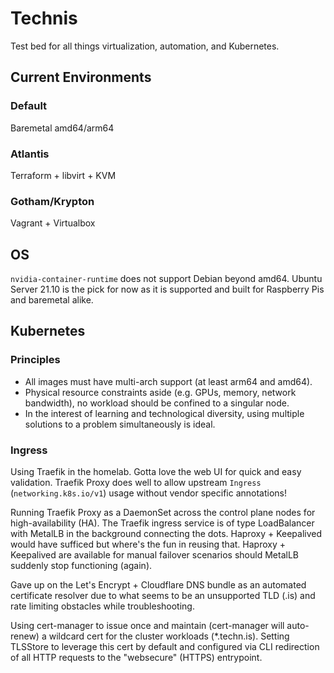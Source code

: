 # Technis

Test bed for all things virtualization, automation, and Kubernetes.

## Current Environments

### Default
Baremetal amd64/arm64

### Atlantis
Terraform + libvirt + KVM

### Gotham/Krypton
Vagrant + Virtualbox

## OS

`nvidia-container-runtime` does not support Debian beyond amd64. Ubuntu Server 21.10 is the pick for now as it is supported and built for Raspberry Pis and baremetal alike.

## Kubernetes

### Principles

* All images must have multi-arch support (at least arm64 and amd64).
* Physical resource constraints aside (e.g. GPUs, memory, network bandwidth), no workload should be confined to a singular node.
* In the interest of learning and technological diversity, using multiple solutions to a problem simultaneously is ideal.

### Ingress

Using Traefik in the homelab. Gotta love the web UI for quick and easy validation. Traefik Proxy does well to allow upstream `Ingress` (`networking.k8s.io/v1`) usage without vendor specific annotations!

Running Traefik Proxy as a DaemonSet across the control plane nodes for high-availability (HA). The Traefik ingress service is of type LoadBalancer with MetalLB in the background connecting the dots. Haproxy + Keepalived would have sufficed but where's the fun in reusing that. Haproxy + Keepalived are available for manual failover scenarios should MetalLB suddenly stop functioning (again).

Gave up on the Let's Encrypt + Cloudflare DNS bundle as an automated certificate resolver due to what seems to be an unsupported TLD (.is) and rate limiting obstacles while troubleshooting.

Using cert-manager to issue once and maintain (cert-manager will auto-renew) a wildcard cert for the cluster workloads (*.techn.is). Setting TLSStore to leverage this cert by default and configured via CLI redirection of all HTTP requests to the "websecure" (HTTPS) entrypoint.
